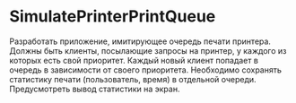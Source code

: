 # SimulatePrinterPrintQueue
Разработать приложение, имитирующее очередь печати принтера. 
Должны быть клиенты, посылающие запросы на принтер, у каждого из которых есть свой приоритет. 
Каждый новый клиент попадает в очередь в зависимости от своего приоритета. 
Необходимо сохранять статистику печати (пользователь, время) в отдельной очереди. Предусмотреть вывод статистики на экран.
